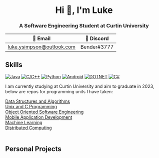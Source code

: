 <h1 align="center">Hi 👋, I'm Luke</h1>
<h3 align="center">A Software Engineering Student at Curtin University</h3>

  📧 Email | 💬 Discord
  ---                         | ---
  luke.ysimpson@outlook.com | Bender#3777


## Skills
[![Java](https://img.shields.io/badge/Java-%23FFFFFF.svg?style=flat&logo=gitea&logoColor=%23ED8B00)](https://github.com) [![C/C++](https://img.shields.io/badge/C/C++-%23FFFFFF.svg?style=flat&logo=c%2B%2B&logoColor=%2300599C)](https://github.com) [![Python](https://img.shields.io/badge/Python-%23FFFFFF?style=flat&logo=python&logoColor=3670A0)](https://github.com) [![Android](https://img.shields.io/badge/Android-%23FFFFFF?style=flat&logo=android)](https://github.com)
[![DOTNET](https://img.shields.io/badge/.NET-%23FFFFFF.svg?style=flat&logo=dotnet&logoColor=4900FF)](https://github.com) [![C#](https://img.shields.io/badge/C%23-%23FFFFFF.svg?style=flat&logo=c-sharp&logoColor=00D65E)](https://github.com)

I am currently studying at Curtin University and aim to graduate in 2023, below are repos for programming units I have taken:

<a href="https://github.com/LukeSimmo/DSA" target = "_blank" rel="noopener noreferrer">
Data Structures and Algorithms </a>

<br>

<a href="https://github.com/LukeSimmo/UCP" target = "_blank" rel="noopener noreferrer">
Unix and C Programming </a>

<br>

<a href="https://github.com/LukeSimmo/OOSE" target = "_blank" rel="noopener noreferrer">
Object Oriented Software Engineering </a>

<br>

<a href="https://github.com/LukeSimmo/MAD" target = "_blank" rel="noopener noreferrer">
Mobile Application Development </a>

<br>

<a href="https://github.com/LukeSimmo/ML" target = "_blank" rel="noopener noreferrer">
Machine Learning </a>

<br>

<a href="https://github.com/LukeSimmo/DC" target = "_blank" rel="noopener noreferrer">
Distributed Computing </a>

<br>
<br>

## Personal Projects

